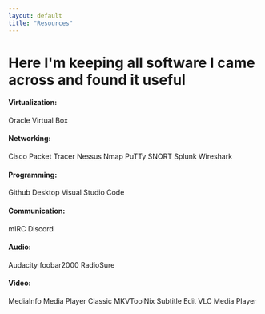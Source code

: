 ```yaml
---
layout: default
title: "Resources"
---
```


# Here I'm keeping all software I came across and found it useful

#### Virtualization:
Oracle Virtual Box

#### Networking:
Cisco Packet Tracer
Nessus
Nmap
PuTTy
SNORT
Splunk
Wireshark

#### Programming:
Github Desktop
Visual Studio Code

#### Communication:
mIRC
Discord

#### Audio:
Audacity
foobar2000
RadioSure

#### Video:
MediaInfo
Media Player Classic
MKVToolNix
Subtitle Edit
VLC Media Player